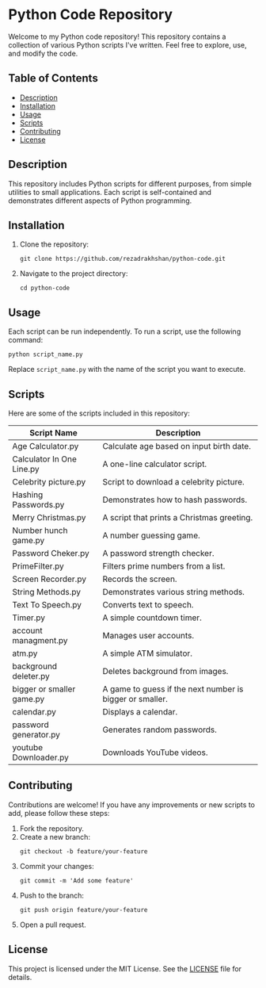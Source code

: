 <h1>Python Code Repository</h1>

<p>Welcome to my Python code repository! This repository contains a collection of various Python scripts I've written. Feel free to explore, use, and modify the code.</p>

<h2>Table of Contents</h2>
<ul>
    <li><a href="#description">Description</a></li>
    <li><a href="#installation">Installation</a></li>
    <li><a href="#usage">Usage</a></li>
    <li><a href="#scripts">Scripts</a></li>
    <li><a href="#contributing">Contributing</a></li>
    <li><a href="#license">License</a></li>
</ul>

<h2 id="description">Description</h2>
<p>This repository includes Python scripts for different purposes, from simple utilities to small applications. Each script is self-contained and demonstrates different aspects of Python programming.</p>

<h2 id="installation">Installation</h2>
<ol>
    <li>Clone the repository:
        <pre><code>git clone https://github.com/rezadrakhshan/python-code.git</code></pre>
    </li>
    <li>Navigate to the project directory:
        <pre><code>cd python-code</code></pre>
    </li>
</ol>

<h2 id="usage">Usage</h2>
<p>Each script can be run independently. To run a script, use the following command:</p>
<pre><code>python script_name.py</code></pre>
<p>Replace <code>script_name.py</code> with the name of the script you want to execute.</p>

<h2 id="scripts">Scripts</h2>
<p>Here are some of the scripts included in this repository:</p>
<table>
    <thead>
        <tr>
            <th>Script Name</th>
            <th>Description</th>
        </tr>
    </thead>
    <tbody>
        <tr>
            <td>Age Calculator.py</td>
            <td>Calculate age based on input birth date.</td>
        </tr>
        <tr>
            <td>Calculator In One Line.py</td>
            <td>A one-line calculator script.</td>
        </tr>
        <tr>
            <td>Celebrity picture.py</td>
            <td>Script to download a celebrity picture.</td>
        </tr>
        <tr>
            <td>Hashing Passwords.py</td>
            <td>Demonstrates how to hash passwords.</td>
        </tr>
        <tr>
            <td>Merry Christmas.py</td>
            <td>A script that prints a Christmas greeting.</td>
        </tr>
        <tr>
            <td>Number hunch game.py</td>
            <td>A number guessing game.</td>
        </tr>
        <tr>
            <td>Password Cheker.py</td>
            <td>A password strength checker.</td>
        </tr>
        <tr>
            <td>PrimeFilter.py</td>
            <td>Filters prime numbers from a list.</td>
        </tr>
        <tr>
            <td>Screen Recorder.py</td>
            <td>Records the screen.</td>
        </tr>
        <tr>
            <td>String Methods.py</td>
            <td>Demonstrates various string methods.</td>
        </tr>
        <tr>
            <td>Text To Speech.py</td>
            <td>Converts text to speech.</td>
        </tr>
        <tr>
            <td>Timer.py</td>
            <td>A simple countdown timer.</td>
        </tr>
        <tr>
            <td>account managment.py</td>
            <td>Manages user accounts.</td>
        </tr>
        <tr>
            <td>atm.py</td>
            <td>A simple ATM simulator.</td>
        </tr>
        <tr>
            <td>background deleter.py</td>
            <td>Deletes background from images.</td>
        </tr>
        <tr>
            <td>bigger or smaller game.py</td>
            <td>A game to guess if the next number is bigger or smaller.</td>
        </tr>
        <tr>
            <td>calendar.py</td>
            <td>Displays a calendar.</td>
        </tr>
        <tr>
            <td>password generator.py</td>
            <td>Generates random passwords.</td>
        </tr>
        <tr>
            <td>youtube Downloader.py</td>
            <td>Downloads YouTube videos.</td>
        </tr>
    </tbody>
</table>

<h2 id="contributing">Contributing</h2>
<p>Contributions are welcome! If you have any improvements or new scripts to add, please follow these steps:</p>
<ol>
    <li>Fork the repository.</li>
    <li>Create a new branch:
        <pre><code>git checkout -b feature/your-feature</code></pre>
    </li>
    <li>Commit your changes:
        <pre><code>git commit -m 'Add some feature'</code></pre>
    </li>
    <li>Push to the branch:
        <pre><code>git push origin feature/your-feature</code></pre>
    </li>
    <li>Open a pull request.</li>
</ol>

<h2 id="license">License</h2>
<p>This project is licensed under the MIT License. See the <a href="LICENSE">LICENSE</a> file for details.</p>

